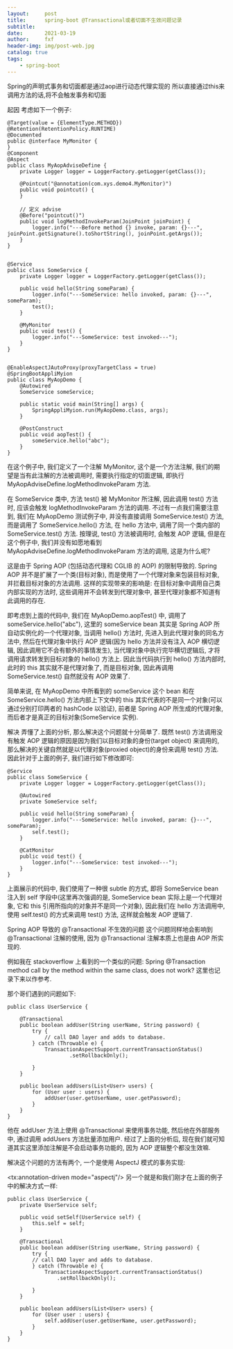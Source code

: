 ```yaml
---
layout:     post
title:      spring-boot @Transactional或者切面不生效问题记录
subtitle:   
date:       2021-03-19
author:     fxf
header-img: img/post-web.jpg
catalog: true
tags:
    - spring-boot
---
```


Spring的声明式事务和切面都是通过aop进行动态代理实现的
所以直接通过this来调用方法的话,将不会触发事务和切面

起因
考虑如下一个例子:
```
@Target(value = {ElementType.METHOD})
@Retention(RetentionPolicy.RUNTIME)
@Documented
public @interface MyMonitor {
}
@Component
@Aspect
public class MyAopAdviseDefine {
    private Logger logger = LoggerFactory.getLogger(getClass());
 
    @Pointcut("@annotation(com.xys.demo4.MyMonitor)")
    public void pointcut() {
    }
 
    // 定义 advise
    @Before("pointcut()")
    public void logMethodInvokeParam(JoinPoint joinPoint) {
        logger.info("---Before method {} invoke, param: {}---", joinPoint.getSignature().toShortString(), joinPoint.getArgs());
    }
}


@Service
public class SomeService {
    private Logger logger = LoggerFactory.getLogger(getClass());
 
    public void hello(String someParam) {
        logger.info("---SomeService: hello invoked, param: {}---", someParam);
        test();
    }
 
    @MyMonitor
    public void test() {
        logger.info("---SomeService: test invoked---");
    }
}


@EnableAspectJAutoProxy(proxyTargetClass = true)
@SpringBootAppliMyion
public class MyAopDemo {
    @Autowired
    SomeService someService;
 
    public static void main(String[] args) {
        SpringAppliMyion.run(MyAopDemo.class, args);
    }
 
    @PostConstruct
    public void aopTest() {
        someService.hello("abc");
    }
}
```
在这个例子中, 我们定义了一个注解 MyMonitor, 这个是一个方法注解, 我们的期望是当有此注解的方法被调用时, 需要执行指定的切面逻辑, 即执行 MyAopAdviseDefine.logMethodInvokeParam 方法.

在 SomeService 类中, 方法 test() 被 MyMonitor 所注解, 因此调用 test() 方法时, 应该会触发 logMethodInvokeParam 方法的调用. 不过有一点我们需要注意到, 我们在 MyAopDemo 测试例子中, 并没有直接调用 SomeService.test() 方法, 而是调用了 SomeService.hello() 方法, 在 hello 方法中, 调用了同一个类内部的 SomeService.test() 方法. 按理说, test() 方法被调用时, 会触发 AOP 逻辑, 但是在这个例子中, 我们并没有如愿地看到 MyAopAdviseDefine.logMethodInvokeParam 方法的调用, 这是为什么呢?

这是由于 Spring AOP (包括动态代理和 CGLIB 的 AOP) 的限制导致的. Spring AOP 并不是扩展了一个类(目标对象), 而是使用了一个代理对象来包装目标对象, 并拦截目标对象的方法调用. 这样的实现带来的影响是: 在目标对象中调用自己类内部实现的方法时, 这些调用并不会转发到代理对象中, 甚至代理对象都不知道有此调用的存在.

即考虑到上面的代码中, 我们在 MyAopDemo.aopTest() 中, 调用了 someService.hello("abc"), 这里的 someService bean 其实是 Spring AOP 所自动实例化的一个代理对象, 当调用 hello() 方法时, 先进入到此代理对象的同名方法中, 然后在代理对象中执行 AOP 逻辑(因为 hello 方法并没有注入 AOP 横切逻辑, 因此调用它不会有额外的事情发生), 当代理对象中执行完毕横切逻辑后, 才将调用请求转发到目标对象的 hello() 方法上. 因此当代码执行到 hello() 方法内部时, 此时的 this 其实就不是代理对象了, 而是目标对象, 因此再调用 SomeService.test() 自然就没有 AOP 效果了.

简单来说, 在 MyAopDemo 中所看到的 someService 这个 bean 和在 SomeService.hello() 方法内部上下文中的 this 其实代表的不是同一个对象(可以通过分别打印两者的 hashCode 以验证), 前者是 Spring AOP 所生成的代理对象, 而后者才是真正的目标对象(SomeService 实例).

解决
弄懂了上面的分析, 那么解决这个问题就十分简单了. 既然 test() 方法调用没有触发 AOP 逻辑的原因是因为我们以目标对象的身份(target object) 来调用的, 那么解决的关键自然就是以代理对象(proxied object)的身份来调用 test() 方法.
因此针对于上面的例子, 我们进行如下修改即可:

```
@Service
public class SomeService {
    private Logger logger = LoggerFactory.getLogger(getClass());
 
    @Autowired
    private SomeService self;
 
    public void hello(String someParam) {
        logger.info("---SomeService: hello invoked, param: {}---", someParam);
        self.test();
    }
 
    @CatMonitor
    public void test() {
        logger.info("---SomeService: test invoked---");
    }
}
```
上面展示的代码中, 我们使用了一种很 subtle 的方式, 即将 SomeService bean 注入到 self 字段中(这里再次强调的是, SomeService bean 实际上是一个代理对象, 它和 this 引用所指向的对象并不是同一个对象), 因此我们在 hello 方法调用中, 使用 self.test() 的方式来调用 test() 方法, 这样就会触发 AOP 逻辑了.

Spring AOP 导致的 @Transactional 不生效的问题
这个问题同样地会影响到 @Transactional 注解的使用, 因为 @Transactional 注解本质上也是由 AOP 所实现的.

例如我在 stackoverflow 上看到的一个类似的问题: Spring @Transaction method call by the method within the same class, does not work?
这里也记录下来以作参考.

那个哥们遇到的问题如下:
```
public class UserService {
 
    @Transactional
    public boolean addUser(String userName, String password) {
        try {
            // call DAO layer and adds to database.
        } catch (Throwable e) {
            TransactionAspectSupport.currentTransactionStatus()
                    .setRollbackOnly();
 
        }
    }
 
    public boolean addUsers(List<User> users) {
        for (User user : users) {
            addUser(user.getUserName, user.getPassword);
        }
    } 
}
```
他在 addUser 方法上使用 @Transactional 来使用事务功能, 然后他在外部服务中, 通过调用 addUsers 方法批量添加用户. 经过了上面的分析后, 现在我们就可知道其实这里添加注解是不会启动事务功能的, 因为 AOP 逻辑整个都没生效嘛.

解决这个问题的方法有两个, 一个是使用 AspectJ 模式的事务实现:

<tx:annotation-driven mode="aspectj"/>
另一个就是和我们刚才在上面的例子中的解决方式一样:
```
public class UserService {
    private UserService self;
 
    public void setSelf(UserService self) {
        this.self = self;
    }
 
    @Transactional
    public boolean addUser(String userName, String password) {
        try {
        // call DAO layer and adds to database.
        } catch (Throwable e) {
            TransactionAspectSupport.currentTransactionStatus()
                .setRollbackOnly();
 
        }
    }
 
    public boolean addUsers(List<User> users) {
        for (User user : users) {
            self.addUser(user.getUserName, user.getPassword);
        }
    } 
}
```
